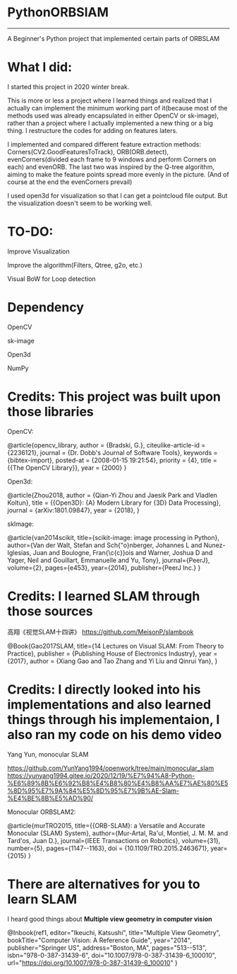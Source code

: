 # PythonORBSlAM
--------------------
A Beginner's Python project that implemented certain parts of ORBSLAM

# What I did:
I started this project in 2020 winter break.

This is more or less a project where I learned things and realized that I actually can implement the minimum working part of it(because most of the methods used was already encapsulated in either OpenCV or sk-image), rather than a project where I actually implemented a new thing or a big thing. I restructure the codes for adding on features laters. 

I implemented and compared different feature extraction methods: Corners(CV2.GoodFeaturesToTrack), ORB(ORB.detect), evenCorners(divided each frame to 9 windows and perform Corners on each) and evenORB. The last two was inspired by the Q-tree algorithm, aiming to make the feature points spread more evenly in the picture. (And of course at the end the evenCorners prevail)

I used open3d for visualization so that I can get a pointcloud file output. But the visualization doesn't seem to be working well. 

# TO-DO:
Improve Visualization

Improve the algorithm(Filters, Qtree, g2o, etc.)

Visual BoW for Loop detection

# Dependency

OpenCV

sk-image

Open3d

NumPy


# Credits: This project was built upon those libraries

OpenCV:

@article{opencv_library,
    author = {Bradski, G.},
    citeulike-article-id = {2236121},
    journal = {Dr. Dobb's Journal of Software Tools},
    keywords = {bibtex-import},
    posted-at = {2008-01-15 19:21:54},
    priority = {4},
    title = {{The OpenCV Library}},
    year = {2000}
}

Open3d:

@article{Zhou2018,
    author    = {Qian-Yi Zhou and Jaesik Park and Vladlen Koltun},
    title     = {{Open3D}: {A} Modern Library for {3D} Data Processing},
    journal   = {arXiv:1801.09847},
    year      = {2018},
}

skImage:

@article{van2014scikit,
  title={scikit-image: image processing in Python},
  author={Van der Walt, Stefan and Sch{\"o}nberger, Johannes L and Nunez-Iglesias, Juan and Boulogne, Fran{\c{c}}ois and Warner, Joshua D and Yager, Neil and Gouillart, Emmanuelle and Yu, Tony},
  journal={PeerJ},
  volume={2},
  pages={e453},
  year={2014},
  publisher={PeerJ Inc.}
}



# Credits: I learned SLAM through those sources
高翔《视觉SLAM十四讲》 https://github.com/MeisonP/slambook

@Book{Gao2017SLAM, title={14 Lectures on Visual SLAM: From Theory to Practice}, publisher = {Publishing House of Electronics Industry}, year = {2017}, author = {Xiang Gao and Tao Zhang and Yi Liu and Qinrui Yan}, }

# Credits: I directly looked into his implementations and also learned things through his implementaion, I also ran my code on his demo video
Yang Yun, monocular SLAM

https://github.com/YunYang1994/openwork/tree/main/monocular_slam
https://yunyang1994.gitee.io/2020/12/19/%E7%94%A8-Python-%E6%89%8B%E6%92%B8%E4%B8%80%E4%B8%AA%E7%AE%80%E5%8D%95%E7%9A%84%E5%8D%95%E7%9B%AE-Slam-%E4%BE%8B%E5%AD%90/

Monocular ORBSLAM2:

@article{murTRO2015,
  title={{ORB-SLAM}: a Versatile and Accurate Monocular {SLAM} System},
  author={Mur-Artal, Ra\'ul, Montiel, J. M. M. and Tard\'os, Juan D.},
  journal={IEEE Transactions on Robotics},
  volume={31},
  number={5},
  pages={1147--1163},
  doi = {10.1109/TRO.2015.2463671},
  year={2015}
 }

# There are alternatives for you to learn SLAM
I heard good things about **Multiple view geometry in computer vision**

@Inbook{ref1,
editor="Ikeuchi, Katsushi",
title="Multiple View Geometry",
bookTitle="Computer Vision: A Reference Guide",
year="2014",
publisher="Springer US",
address="Boston, MA",
pages="513--513",
isbn="978-0-387-31439-6",
doi="10.1007/978-0-387-31439-6_100010",
url="https://doi.org/10.1007/978-0-387-31439-6_100010"
}
